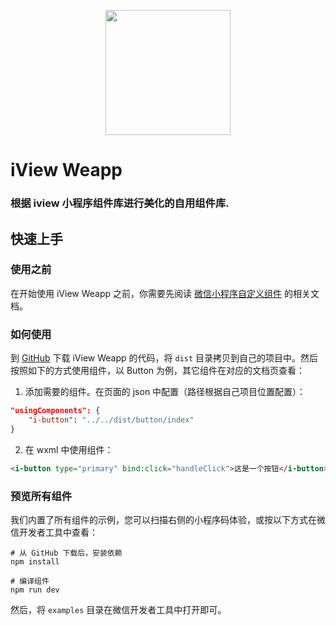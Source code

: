 <!--
 * @Author: EvilStorm
 * @Date: 2020-11-24 14:23:29
 * @LastEditTime: 2020-11-24 14:26:08
 * @LastEditors: EvStorm
 * @Description:
 * @FilePath: /iview-weapp/README.md
-->
<p align="center">
    <a href="https://weapp.iviewui.com">
        <img width="200" src="https://file.iviewui.com/weapp-logo.svg">
    </a>
</p>

# iView Weapp

### 根据 iview 小程序组件库进行美化的自用组件库.

## 快速上手

### 使用之前

在开始使用 iView Weapp 之前，你需要先阅读 [微信小程序自定义组件](https://developers.weixin.qq.com/miniprogram/dev/framework/custom-component/) 的相关文档。

### 如何使用

到 [GitHub](https://github.com/EvStorM/iview-weapp) 下载 iView Weapp 的代码，将 `dist` 目录拷贝到自己的项目中。然后按照如下的方式使用组件，以 Button 为例，其它组件在对应的文档页查看：

1. 添加需要的组件。在页面的 json 中配置（路径根据自己项目位置配置）：

```json
"usingComponents": {
    "i-button": "../../dist/button/index"
}
```

2. 在 wxml 中使用组件：

```html
<i-button type="primary" bind:click="handleClick">这是一个按钮</i-button>
```

### 预览所有组件

我们内置了所有组件的示例，您可以扫描右侧的小程序码体验，或按以下方式在微信开发者工具中查看：

```shell
# 从 GitHub 下载后，安装依赖
npm install

# 编译组件
npm run dev
```

然后，将 `examples` 目录在微信开发者工具中打开即可。
